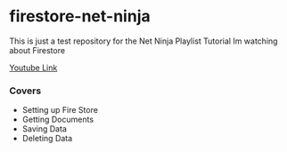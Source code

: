 # firestore-net-ninja

This is just a test repository for the Net Ninja Playlist Tutorial Im watching about Firestore

[Youtube Link](https://www.youtube.com/playlist?list=PL4cUxeGkcC9itfjle0ji1xOZ2cjRGY_WB)

### Covers

- Setting up Fire Store
- Getting Documents
- Saving Data
- Deleting Data

